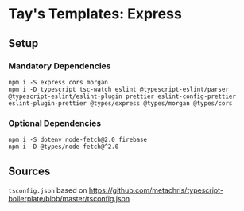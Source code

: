 # Tay's Templates: Express

## Setup

### Mandatory Dependencies

```
npm i -S express cors morgan
npm i -D typescript tsc-watch eslint @typescript-eslint/parser @typescript-eslint/eslint-plugin prettier eslint-config-prettier eslint-plugin-prettier @types/express @types/morgan @types/cors
```

### Optional Dependencies

```
npm i -S dotenv node-fetch@2.0 firebase
npm i -D @types/node-fetch@^2.0
```

## Sources

`tsconfig.json` based on https://github.com/metachris/typescript-boilerplate/blob/master/tsconfig.json
